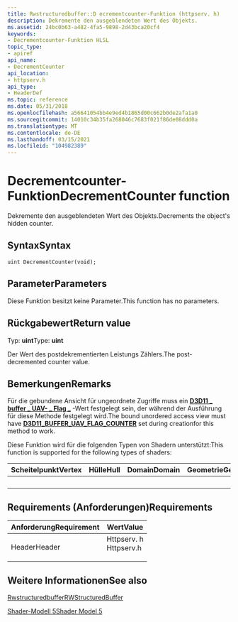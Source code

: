```yaml
---
title: Rwstructuredbuffer::D ecrementcounter-Funktion (httpserv. h)
description: Dekremente den ausgeblendeten Wert des Objekts.
ms.assetid: 24bc0b63-a482-4fa5-9898-2d43bca20cf4
keywords:
- Decrementcounter-Funktion HLSL
topic_type:
- apiref
api_name:
- DecrementCounter
api_location:
- httpserv.h
api_type:
- HeaderDef
ms.topic: reference
ms.date: 05/31/2018
ms.openlocfilehash: a56641054bb4e9ed4b1865d00c662b0de2afa1a0
ms.sourcegitcommit: 14010c34b35fa268046c7683f021f86de08ddd0a
ms.translationtype: MT
ms.contentlocale: de-DE
ms.lasthandoff: 03/15/2021
ms.locfileid: "104982389"
---
```

# <a name="decrementcounter-function"></a><span data-ttu-id="86e3c-104">Decrementcounter-Funktion</span><span class="sxs-lookup"><span data-stu-id="86e3c-104">DecrementCounter function</span></span>

<span data-ttu-id="86e3c-105">Dekremente den ausgeblendeten Wert des Objekts.</span><span class="sxs-lookup"><span data-stu-id="86e3c-105">Decrements the object's hidden counter.</span></span>

## <a name="syntax"></a><span data-ttu-id="86e3c-106">Syntax</span><span class="sxs-lookup"><span data-stu-id="86e3c-106">Syntax</span></span>

``` syntax
uint DecrementCounter(void);
```

## <a name="parameters"></a><span data-ttu-id="86e3c-107">Parameter</span><span class="sxs-lookup"><span data-stu-id="86e3c-107">Parameters</span></span>

<span data-ttu-id="86e3c-108">Diese Funktion besitzt keine Parameter.</span><span class="sxs-lookup"><span data-stu-id="86e3c-108">This function has no parameters.</span></span>

## <a name="return-value"></a><span data-ttu-id="86e3c-109">Rückgabewert</span><span class="sxs-lookup"><span data-stu-id="86e3c-109">Return value</span></span>

<span data-ttu-id="86e3c-110">Typ: **uint**</span><span class="sxs-lookup"><span data-stu-id="86e3c-110">Type: **uint**</span></span>

<span data-ttu-id="86e3c-111">Der Wert des postdekrementierten Leistungs Zählers.</span><span class="sxs-lookup"><span data-stu-id="86e3c-111">The post-decremented counter value.</span></span>

## <a name="remarks"></a><span data-ttu-id="86e3c-112">Bemerkungen</span><span class="sxs-lookup"><span data-stu-id="86e3c-112">Remarks</span></span>

<span data-ttu-id="86e3c-113">Für die gebundene Ansicht für ungeordnete Zugriffe muss ein [**D3D11 \_ buffer \_ UAV- \_ Flag \_**](/windows/desktop/api/d3d11/ne-d3d11-d3d11_buffer_uav_flag) -Wert festgelegt sein, der während der Ausführung für diese Methode festgelegt wird.</span><span class="sxs-lookup"><span data-stu-id="86e3c-113">The bound unordered access view must have [**D3D11\_BUFFER\_UAV\_FLAG\_COUNTER**](/windows/desktop/api/d3d11/ne-d3d11-d3d11_buffer_uav_flag) set during creationfor this method to work.</span></span>

<span data-ttu-id="86e3c-114">Diese Funktion wird für die folgenden Typen von Shadern unterstützt:</span><span class="sxs-lookup"><span data-stu-id="86e3c-114">This function is supported for the following types of shaders:</span></span>



| <span data-ttu-id="86e3c-115">Scheitelpunkt</span><span class="sxs-lookup"><span data-stu-id="86e3c-115">Vertex</span></span> | <span data-ttu-id="86e3c-116">Hülle</span><span class="sxs-lookup"><span data-stu-id="86e3c-116">Hull</span></span> | <span data-ttu-id="86e3c-117">Domain</span><span class="sxs-lookup"><span data-stu-id="86e3c-117">Domain</span></span> | <span data-ttu-id="86e3c-118">Geometrie</span><span class="sxs-lookup"><span data-stu-id="86e3c-118">Geometry</span></span> | <span data-ttu-id="86e3c-119">Pixel</span><span class="sxs-lookup"><span data-stu-id="86e3c-119">Pixel</span></span> | <span data-ttu-id="86e3c-120">Compute</span><span class="sxs-lookup"><span data-stu-id="86e3c-120">Compute</span></span> |
|--------|------|--------|----------|-------|---------|
|        |      |        |          | <span data-ttu-id="86e3c-121">x</span><span class="sxs-lookup"><span data-stu-id="86e3c-121">x</span></span>     | <span data-ttu-id="86e3c-122">x</span><span class="sxs-lookup"><span data-stu-id="86e3c-122">x</span></span>       |



 

## <a name="requirements"></a><span data-ttu-id="86e3c-123">Requirements (Anforderungen)</span><span class="sxs-lookup"><span data-stu-id="86e3c-123">Requirements</span></span>



| <span data-ttu-id="86e3c-124">Anforderung</span><span class="sxs-lookup"><span data-stu-id="86e3c-124">Requirement</span></span> | <span data-ttu-id="86e3c-125">Wert</span><span class="sxs-lookup"><span data-stu-id="86e3c-125">Value</span></span> |
|-------------------|---------------------------------------------------------------------------------------|
| <span data-ttu-id="86e3c-126">Header</span><span class="sxs-lookup"><span data-stu-id="86e3c-126">Header</span></span><br/> | <dl> <span data-ttu-id="86e3c-127"><dt>Httpserv. h</dt></span><span class="sxs-lookup"><span data-stu-id="86e3c-127"><dt>Httpserv.h</dt></span></span> </dl> |



## <a name="see-also"></a><span data-ttu-id="86e3c-128">Weitere Informationen</span><span class="sxs-lookup"><span data-stu-id="86e3c-128">See also</span></span>

<dl> <dt>

[<span data-ttu-id="86e3c-129">Rwstructuredbuffer</span><span class="sxs-lookup"><span data-stu-id="86e3c-129">RWStructuredBuffer</span></span>](sm5-object-rwstructuredbuffer.md)
</dt> <dt>

[<span data-ttu-id="86e3c-130">Shader-Modell 5</span><span class="sxs-lookup"><span data-stu-id="86e3c-130">Shader Model 5</span></span>](d3d11-graphics-reference-sm5.md)
</dt> </dl>

 

